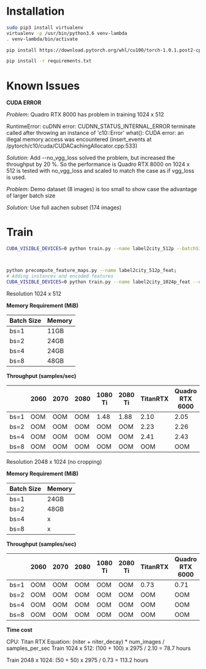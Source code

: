 Installation
===

```bash
sudo pip3 install virtualenv
virtualenv -p /usr/bin/python3.6 venv-lambda
. venv-lambda/bin/activate

pip install https://download.pytorch.org/whl/cu100/torch-1.0.1.post2-cp36-cp36m-linux_x86_64.whl

pip install -r requirements.txt 
```


Known Issues
===

**CUDA ERROR**

_Problem_: Quadro RTX 8000 has problem in training 1024 x 512

RuntimeError: cuDNN error: CUDNN_STATUS_INTERNAL_ERROR
terminate called after throwing an instance of 'c10::Error'
  what():  CUDA error: an illegal memory access was encountered (insert_events at /pytorch/c10/cuda/CUDACachingAllocator.cpp:533)

_Solution_: Add --no_vgg_loss solved the problem, but increased the throughput by 20 %. So the performance is Quadro RTX 8000 on 1024 x 512 is tested with no_vgg_loss and scaled to match the case as if vgg_loss is used. 


_Problem_: Demo dataset (8 images) is too small to show case the advantage of larger batch size

_Solution_: Use full aachen subset (174 images)


Train
===
```bash
CUDA_VISIBLE_DEVICES=0 python train.py --name label2city_512p --batchSize 1



python precompute_feature_maps.py --name label2city_512p_feat;
# Adding instances and encoded features
CUDA_VISIBLE_DEVICES=0 python train.py --name label2city_1024p_feat --netG local --ngf 32 --num_D 3 --load_pretrain checkpoints/label2city_512p_feat/ --niter 50 --niter_decay 50 --niter_fix_global 10 --resize_or_crop none --instance_feat --load_features --batchSize 1
```


Resolution 1024 x 512 

**Memory Requirement (MiB)**

| Batch Size  | Memory  |
|---|---|
| bs=1  | 11GB  |
| bs=2  | 24GB  |
| bs=4 | 24GB  |
| bs=8 | 48GB  |

**Throughput (samples/sec)** 

|   | 2060  | 2070  | 2080  |  1080 Ti | 2080 Ti | TitanRTX | Quadro RTX 6000 | V100 | Quadro RTX 8000 |
|---|---|---|---|---|---|---|---|---|---|
| bs=1  | OOM  | OOM  | OOM  | 1.48  | 1.88  |  2.10 | 2.05  |   | 2.07  |
| bs=2  | OOM  | OOM  | OOM | OOM  | OOM |  2.23 | 2.26  |   | 2.26  |
| bs=4  | OOM  | OOM  | OOM  | OOM  | OOM  |  2.41 | 2.43  |   | 2.45  |
| bs=8  | OOM  | OOM  | OOM  | OOM  | OOM  |  OOM |  OOM |   | 2.68  |


Resolution 2048 x 1024 (no cropping)

**Memory Requirement (MiB)**

| Batch Size  | Memory  |
|---|---|
| bs=1  | 24GB  |
| bs=2  | 48GB  |
| bs=4 | x  |
| bs=8 | x  |

**Throughput (samples/sec)** 

|   | 2060  | 2070  | 2080  |  1080 Ti | 2080 Ti | TitanRTX | Quadro RTX 6000 | V100 | Quadro RTX 8000 |
|---|---|---|---|---|---|---|---|---|---|
| bs=1  | OOM  | OOM  | OOM  | OOM  | OOM  | 0.73  | 0.71  |   | 0.71  |
| bs=2  | OOM  | OOM  | OOM  | OOM  | OOM  | OOM | OOM  |   | 0.71  |
| bs=4  | OOM  | OOM  | OOM  | OOM  | OOM  | OOM  | OOM  |   | OOM  |
| bs=8  | OOM  | OOM  | OOM  | OOM  | OOM  | OOM  | OOM  |   | OOM  |


**Time cost**

CPU: Titan RTX
Equation: (niter + niter_decay) * num_images / samples_per_sec
Train 1024 x 512:
(100 + 100) x 2975 / 2.10 = 78.7 hours

Train 2048 x 1024:
(50 + 50) x 2975 / 0.73 = 113.2 hours